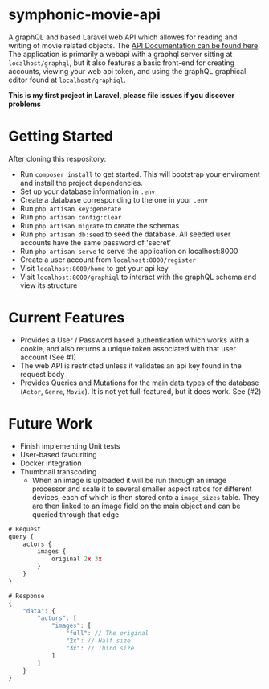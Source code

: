 # symphonic-movie-api
A graphQL and based Laravel web API which allowes for reading and writing of movie related objects. The [API Documentation can be found here](http://docs.movieapi60.apiary.io/). The application is primarily a webapi with a graphql server sitting at `localhost/graphql`, but it also features a basic front-end for creating accounts, viewing your web api token, and using the graphQL graphical editor found at `localhost/graphiql`.

__This is my first project in Laravel, please file issues if you discover problems__

# Getting Started
After cloning this respository:
 * Run  `composer install` to get started. This will bootstrap your enviroment and install the project dependencies.
 * Set up your database information in `.env`
 * Create a database corresponding to the one in your `.env`
 * Run `php artisan key:generate`
 * Run `php artisan config:clear`
 * Run `php artisan migrate` to create the schemas
 * Run `php artisan db:seed` to seed the database. All seeded user accounts have the same password of 'secret'
 * Run `php artisan serve` to serve the application on localhost:8000
 * Create a user account from `localhost:8000/register`
 * Visit `localhost:8000/home` to get your api key
 * Visit `localhost:8000/graphiql` to interact with the graphQL schema and view its structure

# Current Features

* Provides a User / Password based authentication which works with a cookie, and also returns a unique token associated with that user account (See #1)
* The web API is restricted unless it validates an api key found in the request body
* Provides Queries and Mutations for the main data types of the database (`Actor`, `Genre`, `Movie`). It is not yet full-featured, but it does work. See (#2)

# Future Work
* Finish implementing Unit tests
* User-based favouriting
* Docker integration
* Thumbnail transcoding
    * When an image is uploaded it will be run through an image processor and scale it to several smaller aspect ratios for different devices, each of which is then stored onto a `image_sizes` table. They are then linked to an image field on the main object and can be queried through that edge.
```javascript
# Request
query {
    actors {
        images {
            original 2x 3x
        }
    }
}

# Response
{
    "data": {
        "actors": [
            "images": [
                "full": // The original
                "2x": // Half size
                "3x": // Third size
            ]
        ]
    }
}
```
